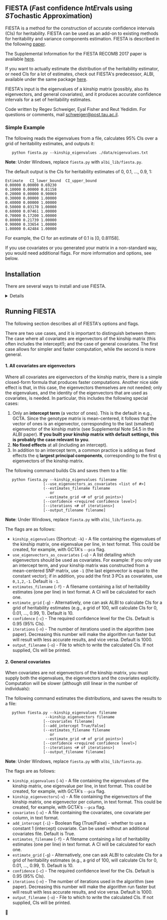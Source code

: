 ## FIESTA (*F*ast confidence *I*nt*E*rvals using *ST*ochastic *A*pproximation) 

FIESTA is a method for the construction of accurate confidence intervals (CIs) for heritability. FIESTA can be used as an add-on to existing methods for heritability and variance components estimation. FIESTA is described in the following [paper]().

The Supplemental Information for the FIESTA RECOMB 2017 paper is available [here]().

If you want to actually estimate the distribution of the heritability estimator, or need CIs for a lot of estimates, check out FIESTA's predecessor, ALBI, available under the same package [here](ALBI.md).

FIESTA's input is the eigenvalues of a kinship matrix (possibly, also its eigenvectors, and general covariates), and it produces accurate confidence intervals for a set of heritability estimates.

Code written by Regev Schweiger, Eyal Fisher and Reut Yedidim. For questions or comments, mail [schweiger@post.tau.ac.il](mailto:schweiger@post.tau.ac.il).

### Simple Example

The following reads the eigenvalues from a file, calculates 95% CIs over a grid of heritability estimates, and outputs it:

```
   python fiesta.py --kinship_eigenvalues ./data/eigenvalues.txt
```
**Note**: Under Windows, replace ```fiesta.py``` with ```albi_lib/fiesta.py```.

The default output is the CIs for heritability estimates of 0, 0.1, ..., 0.9, 1:

```
Estimate   CI_lower_bound  CI_upper_bound
0.00000	0.00000	0.69230
0.10000	0.00000	0.81158
0.20000	0.00000	0.90069
0.30000	0.00000	1.00000
0.40000	0.00000	1.00000
0.50000	0.03170	1.00000
0.60000	0.07461	1.00000
0.70000	0.17200	1.00000
0.80000	0.21739	1.00000
0.90000	0.33654	1.00000
1.00000	0.42484	1.00000
```

For example, the CI for an estimate of 0.1 is [0, 0.81158].

If you use covariates or you generated your matrix in a non-standard way, you would need additional flags. For more information and options, see below.

## Installation

There are several ways to install and use FIESTA.

<details>

### 1. Download ZIP

You can simply download the code and run it as a standard program:

1. Download the ZIP file of the latest release here: [https://github.com/cozygene/albi/releases](https://github.com/cozygene/albi/releases).
2. Extract the ZIP file to a folder
3. Run FIESTA from the folder:
```
   python fiesta.py [flags]
```

**Note**: The [NumPy](http://www.numpy.org/) and SciPy packages are required for FIESTA.

### 2. Install using `pip` or `setuptools`

If you have `pip` installed, run this on command line (from anywhere): 
```
   sudo pip install git+https://github.com/cozygene/albi
```

Alternatively, you can also clone the repository and do a manual install:
```
   git clone https://github.com/cozygene/albi
   sudo python setup.py install
```

Note: If you are using anaconda, you could replace `sudo pip` and `sudo python` with the path to the binaries in the `bin` directory in your anaconda installation.

### Uninstalling

To uninstall, run:
```
    sudo -H pip uninstall albi
```    
</details>


## Running FIESTA

The following section describes all of FIESTA's options and flags.

There are two use cases, and it is important to distinguish between them: The case where all covariates are eigenvectors of the kinship matrix (this often includes the intercept!); and the case of general covariates. The first case allows for simpler and faster computation, while the second is more general.

#### 1. All covariates are eigenvectors 

Where all covariates are eigenvectors of the kinship matrix, there is a simple closed-form formula that produces faster computations. Another nice side effect is that, in this case, the eigenvectors themselves are not needed; only the eigenvalues, and the identity of the eigenvectors that are used as covariates, is needed. In particular, this includes the following special cases:

1. Only an **intercept term** (a vector of ones). This is the default in e.g., GCTA. Since the genotype matrix is mean-centered, it follows that the vector of ones is an eigenvector, corresponding to the last (smallest) eigenvector of the kinship matrix (see Supplemental Note S4.5 in the ALBI paper). **If you built your kinship matrix with default settings, this is probably the case relevant to you**.
2. **No fixed effects** at all (including an intercept). 
3. In addition to an intercept term, a common practice is adding as fixed effects the q **largest principal components**, corresponding to the first q eigenvectors of the kinship matrix.

The following command builds CIs and saves them to a file:
```
   python fiesta.py --kinship_eigenvalues filename
                 [--use_eigenvectors_as_covariates <list of #>]
                 (--estimates_filename filename
                    or
                  --estimate_grid <# of grid points>)
                 [--confidence <required confidence level>] 
                 [--iterations <# of iterations>] 
                 [--output_filename filename]
```
**Note**: Under Windows, replace ```fiesta.py``` with ```albi_lib/fiesta.py```.

The flags are as follows:

* `kinship_eigenvalues` (Shortcut: `-k`) - A file containing the eigenvalues of the kinship matrix, one eigenvalue per line, in text format. This could be created, for example, with GCTA's `--pca` flag.
* `use_eigenvectors_as_covariates` (`-u`) - A list detailing which eigenvectors should be used as covariates. For example: If you only use an intercept term, and your kinship matrix was constructed from a mean-centered SNP matrix, use `-1` (the last eigenvector is equal to the constant vector); if in addition, you add the first 3 PCs as covariates, use `0,1,2,-1`. Default is `-1`.
* `estimates_filename` (`-f`) - A filename containing a list of heritability estimates (one per line) in text format. A CI will be calculated for each one. 
* `estimate_grid` (`-g`) - Alternatively, one can ask ALBI to calculate CIs for a grid of heritability estimates (e.g., a grid of 100, will calculate CIs for 0, 0.01, ..., 0.99, 1). Default is 10.
* `confidence` (`-c`) - The required confidence level for the CIs. Default is 0.95 (95% CIs).
* `iterations` (`-n`) - The number of iterations used in the algorithm (see paper). Decreasing this number will make the algorithm run faster but will result with less accurate results, and vice versa. Default is 1000.
* `output_filename` (`-o`) - File to which to write the calculated CIs. If not supplied, CIs will be printed.

#### 2. General covariates

When covariates are not eigenvectors of the kinship matrix, you must supply both the eigenvalues, the eigenvectors and the covariates explicitly. Computation will be slower (although still linear in the number of individuals):

The following command estimates the distributions, and saves the results to a file:
```
   python fiesta.py --kinship_eigenvalues filename
                  --kinship_eigenvectors filename
                 [--covariates filename]
                 [--add_intercept True/False]
                 (--estimates_filename filename
                    or
                  --estimate_grid <# of grid points>)
                 [--confidence <required confidence level>] 
                 [--iterations <# of iterations>] 
                 [--output_filename filename]
```
**Note**: Under Windows, replace ```fiesta.py``` with ```albi_lib/fiesta.py```.

The flags are as follows:

* `kinship_eigenvalues` (`-k`) - A file containing the eigenvalues of the kinship matrix, one eigenvalue per line, in text format. This could be created, for example, with GCTA's `--pca` flag.
* `kinship_eigenvectors`(`-v`) - A file containing the eigenvectors of the kinship matrix, one eigenvector per column, in text format. This could be created, for example, with GCTA's `--pca` flag.
* `covariates` (`-x`) - A file containing the covariates, one covariate per column, in text format. 
* `add_intercept` (`-i`) - Boolean flag (True/False) - whether to use a constant 1 (intercept) covariate. Can be used without an additional covariates file. Default is True.
* `estimates_filename` (`-f`) - A filename containing a list of heritability estimates (one per line) in text format. A CI will be calculated for each one. 
* `estimate_grid` (`-g`) - Alternatively, one can ask ALBI to calculate CIs for a grid of heritability estimates (e.g., a grid of 100, will calculate CIs for 0, 0.01, ..., 0.99, 1). Default is 10.
* `confidence` (`-c`) - The required confidence level for the CIs. Default is 0.95 (95% CIs).
* `iterations` (`-n`) - The number of iterations used in the algorithm (see paper).  Decreasing this number will make the algorithm run faster but will result with less accurate results, and vice versa. Default is 1000.
* `output_filename` (`-o`) - File to which to write the calculated CIs. If not supplied, CIs will be printed.

:hamster:
